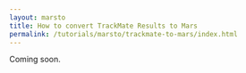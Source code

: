 ```yaml
---
layout: marsto
title: How to convert TrackMate Results to Mars
permalink: /tutorials/marsto/trackmate-to-mars/index.html
---
```


Coming soon.
